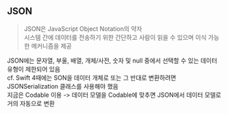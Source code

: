 ## JSON

> JSON은 JavaScript Object Notation의 약자
> <br/>
> 시스템 간에 데이터를 전송하기 위한 간단하고 사람이 읽을 수 있으며 이식 가능한 메커니즘을 제공
> <br/>

JSON에는 문자열, 부울, 배열, 개체/사전, 숫자 및 null 중에서 선택할 수 있는 데이터 유형이 제한되어 있음
<br/>
cf. Swift 4때에는 SON을 데이터 개체로 또는 그 반대로 변환하려면 JSONSerialization 클래스를 사용해야 했음
<br/>
지금은 Codable 이용 -> 데이터 모델을 Codable에 맞추면 JSON에서 데이터 모델로 거의 자동으로 변환
<br/>
